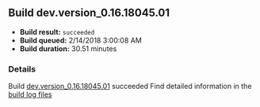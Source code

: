 ## Build dev.version_0.16.18045.01
- **Build result:** `succeeded`
- **Build queued:** 2/14/2018 3:00:08 AM
- **Build duration:** 30.51 minutes
### Details
Build [dev.version_0.16.18045.01](https://winappstudio.visualstudio.com/web/build.aspx?pcguid=a4ef43be-68ce-4195-a619-079b4d9834c2&builduri=vstfs%3a%2f%2f%2fBuild%2fBuild%2f24978) succeeded
Find detailed information in the [build log files](https://uwpctdiags.blob.core.windows.net/buildlogs/dev.version_0.16.18045.01_logs.zip)
